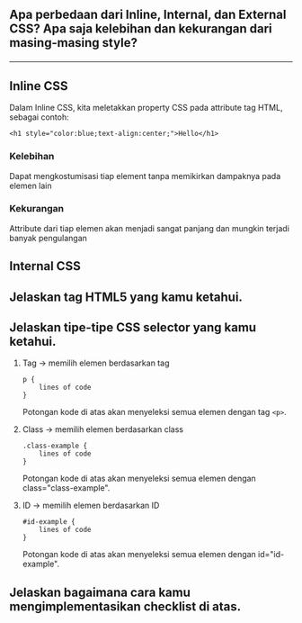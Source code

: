 ## Apa perbedaan dari Inline, Internal, dan External CSS? Apa saja kelebihan dan kekurangan dari masing-masing style?<hr>

<h2>Inline CSS</h2>

Dalam Inline CSS, kita meletakkan property CSS pada attribute tag HTML, sebagai contoh:
```
<h1 style="color:blue;text-align:center;">Hello</h1>
```
<h3>Kelebihan</h3>
<p>Dapat mengkostumisasi tiap element tanpa memikirkan dampaknya pada elemen lain</p>

<h3>Kekurangan</h3>
<p>Attribute dari tiap elemen akan menjadi sangat panjang dan mungkin terjadi banyak pengulangan</p>

<h2>Internal CSS</h2>



## Jelaskan tag HTML5 yang kamu ketahui.


## Jelaskan tipe-tipe CSS selector yang kamu ketahui.

1. Tag -> memilih elemen berdasarkan tag
    ```
    p {
        lines of code
    }
    ```
    Potongan kode di atas akan menyeleksi semua elemen dengan tag `<p>`.

2. Class -> memilih elemen berdasarkan class
    ```
    .class-example {
        lines of code
    }

    ```
    Potongan kode di atas akan menyeleksi semua elemen dengan class="class-example".

3. ID -> memilih elemen berdasarkan ID
    ```
    #id-example {
        lines of code
    }
    ```
    Potongan kode di atas akan menyeleksi semua elemen dengan id="id-example".




## Jelaskan bagaimana cara kamu mengimplementasikan checklist di atas.